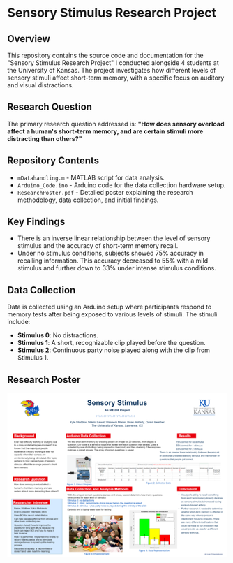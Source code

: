 # Sensory Stimulus Research Project

## Overview
This repository contains the source code and documentation for the "Sensory Stimulus Research Project" I conducted alongside 4 students at the University of Kansas. The project investigates how different levels of sensory stimuli affect short-term memory, with a specific focus on auditory and visual distractions.

## Research Question
The primary research question addressed is:
**"How does sensory overload affect a human's short-term memory, and are certain stimuli more distracting than others?"**

## Repository Contents
- `mDatahandling.m` - MATLAB script for data analysis.
- `Arduino_Code.ino` - Arduino code for the data collection hardware setup.
- `ResearchPoster.pdf` - Detailed poster explaining the research methodology, data collection, and initial findings.

## Key Findings
- There is an inverse linear relationship between the level of sensory stimulus and the accuracy of short-term memory recall.
- Under no stimulus conditions, subjects showed 75% accuracy in recalling information. This accuracy decreased to 55% with a mild stimulus and further down to 33% under intense stimulus conditions.

## Data Collection
Data is collected using an Arduino setup where participants respond to memory tests after being exposed to various levels of stimuli. The stimuli include:
- **Stimulus 0**: No distractions.
- **Stimulus 1**: A short, recognizable clip played before the question.
- **Stimulus 2**: Continuous party noise played along with the clip from Stimulus 1.
  
## Research Poster
<div align="center">
  <img src="ResearchPoster.png" alt="alt text" />
</div>
